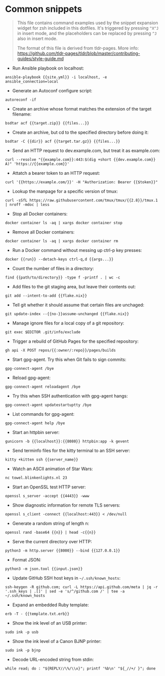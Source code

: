# Common snippets

> This file contains command examples used by the snippet expansion widget for
> zsh included in this dotfiles. It's triggered by pressing `^X^J` in insert
> mode, and the placeholders can be replaced by pressing `^J` also in insert
> mode.
>
> The format of this file is derived from tldr-pages.
> More info: <https://github.com/tldr-pages/tldr/blob/master/contributing-guides/style-guide.md>

- Run Ansible playbook on localhost:

`ansible-playbook {{site.yml}} -i localhost, -e ansible_connection=local`

- Generate an Autoconf configure script:

`autoreconf -if`

- Create an archive whose format matches the extension of the target filename:

`bsdtar acf {{target.zip}} {{files...}}`

- Create an archive, but cd to the specified directory before doing it:

`bsdtar -C {{dir}} acf {{target.tar.gz}} {{files...}}`

- Send an HTTP request to dev.example.com, but treat it as example.com:

`curl --resolve "{{example.com}}:443:$(dig +short {{dev.example.com}} A)" 'https://{{example.com}}'`

- Attatch a bearer token to an HTTP request:

`curl '{{https://example.com/}}' -H "Authorization: Bearer {{$token}}"`

- Lookup the manpage for a specific version of tmux:

`curl -sSfL https://raw.githubusercontent.com/tmux/tmux/{{2.8}}/tmux.1 | nroff -mdoc | less`

- Stop all Docker containers:

`docker container ls -aq | xargs docker container stop`

- Remove all Docker containers:

`docker container ls -aq | xargs docker container rm`

- Run a Docker command without messing up ctrl-p key presses:

`docker {{run}} --detach-keys ctrl-q,d {{args...}}`

- Count the number of files in a directory:

`find {{path/to/directory}} -type f -printf . | wc -c`

- Add files to the git staging area, but leave their contents out:

`git add --intent-to-add {{flake.nix}}`

- Tell git whether it should assume that certain files are unchaged:

`git update-index --{{no-}}assume-unchanged {{flake.nix}}`

- Manage ignore files for a local copy of a git repository:

`git exec $EDITOR .git/info/exclude`

- Trigger a rebuild of GitHub Pages for the specified repository:

`gh api -X POST repos/{{:owner/:repo}}/pages/builds`

- Start gpg-agent. Try this when Git fails to sign commits:

`gpg-connect-agent /bye`

- Reload gpg-agent:

`gpg-connect-agent reloadagent /bye`

- Try this when SSH authentication with gpg-agent hangs:

`gpg-connect-agent updatestartuptty /bye`

- List commands for gpg-agent:

`gpg-connect-agent help /bye`

- Start an httpbin server:

`gunicorn -b {{localhost}}:{{8080}} httpbin:app -k gevent`

- Send terminfo files for the kitty terminal to an SSH server:

`kitty +kitten ssh {{server_name}}`

- Watch an ASCII animation of Star Wars:

`nc towel.blinkenlights.nl 23`

- Start an OpenSSL test HTTP server:

`openssl s_server -accept {{4443}} -www`

- Show diagnostic information for remote TLS servers:

`openssl s_client -connect {{localhost:443}} < /dev/null`

- Generate a random string of length n:

`openssl rand -base64 {{n}} | head -c{{n}}`

- Serve the current directory over HTTP:

`python3 -m http.server {{8000}} --bind {{127.0.0.1}}`

- Format JSON:

`python3 -m json.tool {{input.json}}`

- Update GitHub SSH host keys in `~/.ssh/known_hosts`:

`ssh-keygen -R github.com; curl -L https://api.github.com/meta | jq -r '.ssh_keys | .[]' | sed -e 's/^/github.com /' | tee -a ~/.ssh/known_hosts`

- Expand an embedded Ruby template:

`erb -T - {{template.txt.erb}}`

- Show the ink level of an USB printer:

`sudo ink -p usb`

- Show the ink level of a Canon BJNP printer:

`sudo ink -p bjnp`

- Decode URL-encoded string from stdin:

`while read; do : "${REPLY//\%/\\x}"; printf '%b\n' "${_//+/ }"; done`
